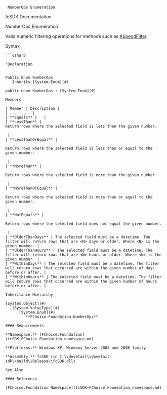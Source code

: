 ﻿     NumberOps Enumeration                                                             

fcSDK Documentation

NumberOps Enumeration

Valid numeric filtering operations for methods such as [AppendFilter](fcSDK~FChoice.Foundation.FCGeneric~AppendFilter(String,NumberOps,Int32).md).

Syntax

```vbnet
```csharp

'Declaration
 

Public Enum NumberOps 
   Inherits [System.Enum](#)

public enum NumberOps : [System.Enum](#) 

Members

| Member | Description |
| --- | --- |
| **Equals** |   |
| **LessThan** | 
Return rows where the selected field is less than the given number.

 |
| **LessThanOrEqual** | 

Return rows where the selected field is less than or equal to the given number.

 |
| **MoreThan** | 

Return rows where the selected field is more than the given number.

 |
| **MoreThanOrEqual** | 

Return rows where the selected field is more than or equal to the given number.

 |
| **NotEquals** | 

Return rows where the selected field does not equal the given number.

 |
| **OlderThanDays** | The selected field must be a datetime. The filter will return rows that are <N> days or older. Where <N> is the given number. |
| **OlderThanHours** | The selected field must be a datetime. The filter will return rows that are <N> hours or older. Where <N> is the given number. |
| **WithinDays** | The selected field must be a datetime. The filter will return rows that occurred are within the given number of days before or after. |
| **WithinHours** | The selected field must be a datetime. The filter will return rows that occurred are within the given number of hours before or after. |

Inheritance Hierarchy

[System.Object](#)  
   [System.ValueType](#)  
      [System.Enum](#)  
         **FChoice.Foundation.NumberOps**  

#### Requirements

**Namespace:** [FChoice.Foundation](fcSDK~FChoice.Foundation_namespace.md)

**Platforms:** Windows XP, Windows Server 2003 and 2008 family

**Assembly:** fcSDK (in C:\\dovetail\\dovetail-sdk\\build\\Release\\fcSDK.dll)

See Also

#### Reference

[FChoice.Foundation Namespace](fcSDK~FChoice.Foundation_namespace.md)